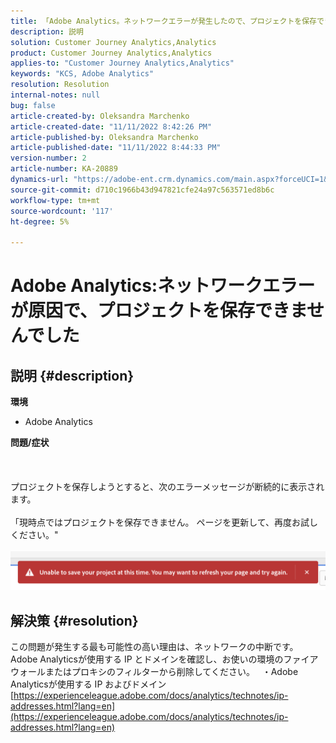 ```yaml
---
title: 「Adobe Analytics。ネットワークエラーが発生したので、プロジェクトを保存できませんでした"
description: 説明
solution: Customer Journey Analytics,Analytics
product: Customer Journey Analytics,Analytics
applies-to: "Customer Journey Analytics,Analytics"
keywords: "KCS, Adobe Analytics"
resolution: Resolution
internal-notes: null
bug: false
article-created-by: Oleksandra Marchenko
article-created-date: "11/11/2022 8:42:26 PM"
article-published-by: Oleksandra Marchenko
article-published-date: "11/11/2022 8:44:33 PM"
version-number: 2
article-number: KA-20889
dynamics-url: "https://adobe-ent.crm.dynamics.com/main.aspx?forceUCI=1&pagetype=entityrecord&etn=knowledgearticle&id=9e656d55-0162-ed11-9561-6045bd006b25"
source-git-commit: d710c1966b43d947821cfe24a97c563571ed8b6c
workflow-type: tm+mt
source-wordcount: '117'
ht-degree: 5%

---
```


# Adobe Analytics:ネットワークエラーが原因で、プロジェクトを保存できませんでした

## 説明 {#description}

<b>環境</b>
- Adobe Analytics

<b>問題/症状</b><br><br> <br><br>プロジェクトを保存しようとすると、次のエラーメッセージが断続的に表示されます。
<br> 
<br>「現時点ではプロジェクトを保存できません。 ページを更新して、再度お試しください。&quot;<br><br>![](assets/___9f656d55-0162-ed11-9561-6045bd006b25___.png)

## 解決策 {#resolution}


この問題が発生する最も可能性の高い理由は、ネットワークの中断です。 Adobe Analyticsが使用する IP とドメインを確認し、お使いの環境のファイアウォールまたはプロキシのフィルターから削除してください。
 
・Adobe Analyticsが使用する IP およびドメイン
[https://experienceleague.adobe.com/docs/analytics/technotes/ip-addresses.html?lang=en](https://experienceleague.adobe.com/docs/analytics/technotes/ip-addresses.html?lang=en)
